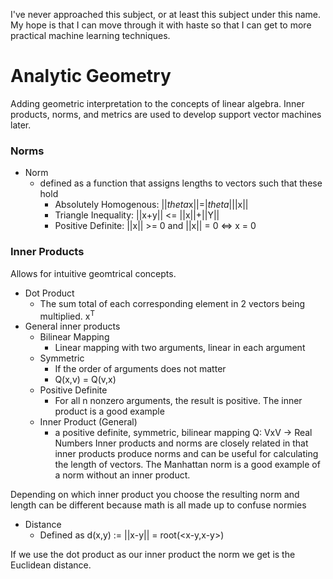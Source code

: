 I've never approached this subject, or at least this subject under this name. My hope is
that I can move through it with haste so that I can get to more practical machine learning
techniques.
# Analytic Geometry
Adding geometric interpretation to the concepts of linear algebra.
Inner products, norms, and metrics are used to develop support vector machines later.

### Norms
* Norm 
  * defined as a function that assigns lengths to vectors such that these hold
    * Absolutely Homogenous: ||*theta*x||=|*theta*|||x||
    * Triangle Inequality: ||x+y|| <= ||x||+||Y||
    * Positive Definite: ||x|| >= 0 and ||x|| = 0 <=> x = 0
### Inner Products
Allows for intuitive geomtrical concepts.
* Dot Product
  * The sum total of each corresponding element in 2 vectors being multiplied. x<sup>T</sup>
* General inner products
  * Bilinear Mapping
    * Linear mapping with two arguments, linear in each argument
  * Symmetric
    * If the order of arguments does not matter
    * Q(x,v) = Q(v,x)
  * Positive Definite
    * For all n nonzero arguments, the result is positive. The inner product is a good example
  * Inner Product (General)
    * a positive definite, symmetric, bilinear mapping Q: VxV -> Real Numbers
Inner products and norms are closely related in that inner products produce norms and can be useful for calculating the length of vectors. The Manhattan norm is a good example of a norm without an inner product.

Depending on which inner product you choose the resulting norm and length can be different because math is all made up to confuse normies

* Distance
  * Defined as d(x,y) := ||x-y|| = root(<x-y,x-y>)

If we use the dot product as our inner product the norm we get is the Euclidean distance.
